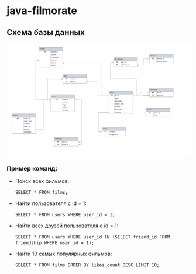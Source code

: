 # java-filmorate
## Схема базы данных

![Схема БД для java-filmorate](https://github.com/TanyaVyatkina/java-filmorate/blob/develop/DB.png)

### Пример команд:
* Поиск всех фильмов:
  ```
  SELECT * FROM films;
  ```
* Найти пользователя с id = 1:
  ```
  SELECT * FROM users WHERE user_id = 1;
  ```
* Найти всех друзей пользователя с id = 1:
  ```
  SELECT * FROM users WHERE user_id IN (SELECT friend_id FROM friendship WHERE user_id = 1);
  ```
* Найти 10 самых популярных фильмов:
  ```
  SELECT * FROM films ORDER BY likes_count DESC LIMIT 10;
  ```
  

